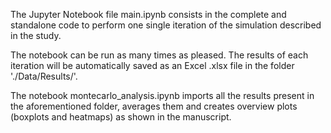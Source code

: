 The Jupyter Notebook file main.ipynb consists in the complete and standalone code to perform one single iteration of the simulation described in the study.

The notebook can be run as many times as pleased. The results of each iteration will be automatically saved as an Excel .xlsx file in the folder './Data/Results/'.

The notebook montecarlo_analysis.ipynb imports all the results present in the aforementioned folder, averages them and creates overview plots (boxplots and heatmaps) as shown in the manuscript.
